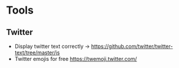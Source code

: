 # Tools

## Twitter

- Display twitter text correctly -> https://github.com/twitter/twitter-text/tree/master/js
- Twitter emojis for free https://twemoji.twitter.com/
